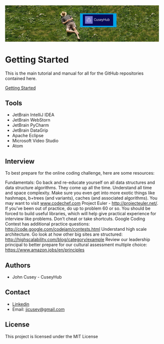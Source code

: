 ![CuseyHub](https://github.com/cusey/ImageForWiki/blob/master/Logos/CuseyHub_Banner_Small.jpg)

# Getting Started
This is the main tutorial and manual for all for the GitHub repositories contained here. 

[Getting Started](https://cusey.github.io/getting-started/index.html)

## Tools  
* JetBrain IntelliJ IDEA
* JetBrain WebStorn  
* JetBrain PyCharm 
* JetBrain DataGrip 
* Apache Eclipse
* Microsoft Video Studio
* Atom

## Interview
To best prepare for the online coding challenge, here are some resources:

Fundamentals: Go back and re-educate yourself on all data structures and data structure algorithms. They come up all the time. Understand all time and space complexity. Make sure you even get into more exotic things like hashmaps, b+trees (and variants), caches (and associated algorithms). You may want to visit www.codechef.com
Project Euler - http://projecteuler.net/. If you’ve been out of practice, do up to problem 60 or so. You should be forced to build useful libraries, which will help give practical experience for interview like problems. Don’t cheat or take shortcuts.
Google Coding Contest has additional practice questions: http://code.google.com/codejam/contests.html
Understand high scale architecture. Go look at how other big sites are structured: http://highscalability.com/blog/category/example
Review our leadership principal to better prepare for our cultural assessment multiple choice: https://www.amazon.jobs/en/principles
 
## Authors
* John Cusey - CuseyHub  

## Contact   
* [Linkedin](https://www.linkedin.com/in/john-cusey-06b7184/)  
* Email: jjcusey@gmail.com


## License   
This project is licensed under the MIT License
